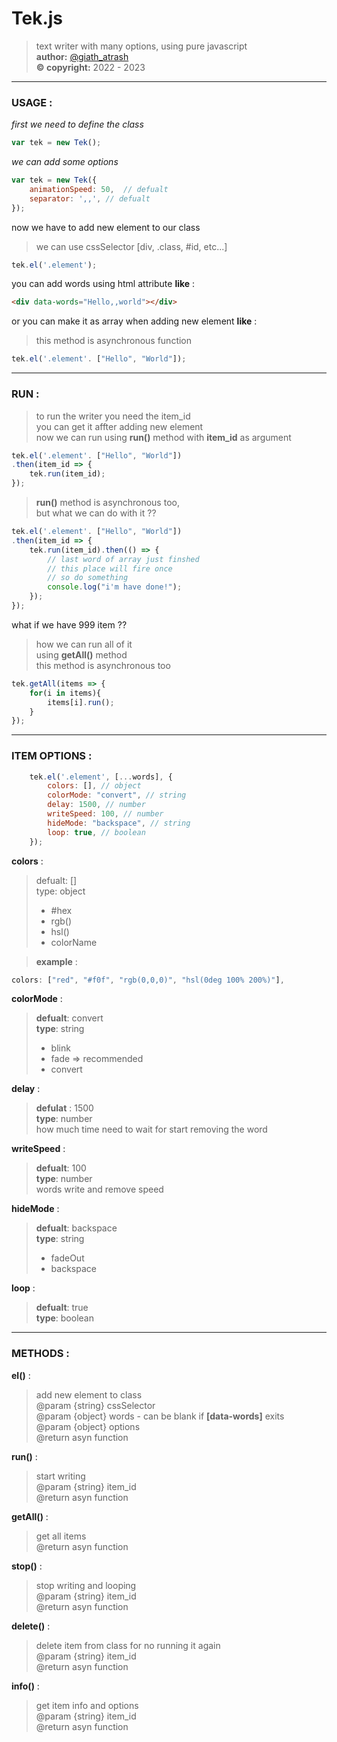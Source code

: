 
# Tek.js

> text writer with many options, using pure javascript<br>
> **author:** [@giath_atrash](https://instagram.com/giath_atrash)<br>
> **© copyright:** 2022 - 2023
---
### USAGE :
*first we need to define the class*
```javascript
var tek = new Tek();
```
*we can add some options*

```javascript
var tek = new Tek({
	animationSpeed: 50,  // defualt
	separator: ',,', // defualt
});
```
now we have to add new element to our class
> we can use cssSelector [div, .class, #id, etc...]
```javascript
tek.el('.element');
```
you can add words using html attribute **like** :

```html
<div data-words="Hello,,world"></div>
```
or you can make it as array when adding new element **like** :
> this method is asynchronous function
```javascript
tek.el('.element'. ["Hello", "World"]);
```
---
### RUN :
> to run the writer you need the item_id<br>
> you can get it affter adding new element<br>
> now we can run using **run()** method with **item_id** as argument
```javascript
tek.el('.element'. ["Hello", "World"])
.then(item_id => {
	tek.run(item_id);
});
```
> **run()** method is asynchronous  too,<br>
> but what we can do with it ??
```javascript
tek.el('.element'. ["Hello", "World"])
.then(item_id => {
	tek.run(item_id).then(() => {
		// last word of array just finshed
		// this place will fire once
		// so do something
		console.log("i'm have done!");
	});
});
```
what if we have 999 item ??
> how we can run all of it<br>
> using **getAll()** method<br>
> this method is asynchronous  too
```javascript
tek.getAll(items => {
	for(i in items){
		items[i].run();
	}
});
```
---
### ITEM OPTIONS :
```javascript
	tek.el('.element', [...words], {
		colors: [], // object
		colorMode: "convert", // string
		delay: 1500, // number
		writeSpeed: 100, // number
		hideMode: "backspace", // string
		loop: true, // boolean
	});
```
**colors** :
> defualt: []<br>
> type: object<br>
> + #hex<br>
> + rgb()<br>
> + hsl()<br>
> + colorName

> **example** :
```javascript
colors: ["red", "#f0f", "rgb(0,0,0)", "hsl(0deg 100% 200%)"],
```

**colorMode** :
> **defualt**: convert<br>
> **type**: string<br>
> + blink<br>
> + fade => recommended<br>
> + convert

**delay** :
> **defulat** : 1500<br>
> **type**: number<br>
> how much time need to wait for start removing the word

**writeSpeed** :
> **defualt**: 100<br>
> **type**: number<br>
> words write and remove speed

**hideMode** :
> **defualt**: backspace<br>
> **type**: string<br>
> + fadeOut<br>
> + backspace

**loop** :
> **defualt**: true<br>
> **type**: boolean

---

### METHODS :

**el()** :
> add new element to class<br>
> @param {string} cssSelector<br>
> @param {object} words - can be blank if **[data-words]** exits<br>
> @param {object} options<br>
> @return asyn function

**run()** :
> start writing<br>
> @param {string} item_id<br>
> @return asyn function

**getAll()** :
> get all items<br>
> @return asyn function

**stop()** :
> stop writing and looping<br>
> @param {string} item_id<br>
> @return asyn function

**delete()** :
> delete item from class for no running it again<br>
> @param {string} item_id<br>
> @return asyn function

**info()** :
> get item info and options<br>
> @param  {string}  item_id<br>
> @return asyn function